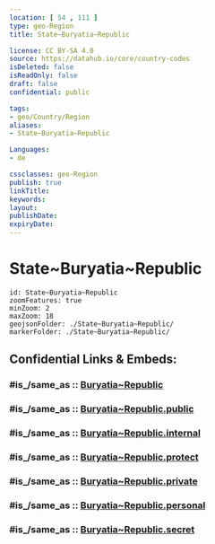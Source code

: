 ```yaml
---
location: [ 54 , 111 ] 
type: geo-Region
title: State~Buryatia~Republic

license: CC BY-SA 4.0
source: https://datahub.io/core/country-codes
isDeleted: false
isReadOnly: false
draft: false
confidential: public

tags:
- geo/Country/Region
aliases:
- State~Buryatia~Republic

Languages:
- de

cssclasses: geo-Region
publish: true
linkTitle: 
keywords: 
layout: 
publishDate: 
expiryDate: 
---
```


# State~Buryatia~Republic

```leaflet
id: State~Buryatia~Republic
zoomFeatures: true 
minZoom: 2 
maxZoom: 18
geojsonFolder: ./State~Buryatia~Republic/
markerFolder: ./State~Buryatia~Republic/
```


## Confidential Links & Embeds: 

### #is_/same_as :: [Buryatia~Republic](/_Standards/Earth/Continent/Asia/Asia~North/Asia~NorthEast/Buryatia~Republic.md) 

### #is_/same_as :: [Buryatia~Republic.public](/_public/Earth/Continent/Asia/Asia~North/Asia~NorthEast/Buryatia~Republic.public.md) 

### #is_/same_as :: [Buryatia~Republic.internal](/_internal/Earth/Continent/Asia/Asia~North/Asia~NorthEast/Buryatia~Republic.internal.md) 

### #is_/same_as :: [Buryatia~Republic.protect](/_protect/Earth/Continent/Asia/Asia~North/Asia~NorthEast/Buryatia~Republic.protect.md) 

### #is_/same_as :: [Buryatia~Republic.private](/_private/Earth/Continent/Asia/Asia~North/Asia~NorthEast/Buryatia~Republic.private.md) 

### #is_/same_as :: [Buryatia~Republic.personal](/_personal/Earth/Continent/Asia/Asia~North/Asia~NorthEast/Buryatia~Republic.personal.md) 

### #is_/same_as :: [Buryatia~Republic.secret](/_secret/Earth/Continent/Asia/Asia~North/Asia~NorthEast/Buryatia~Republic.secret.md)

